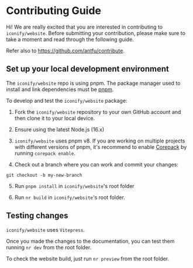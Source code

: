 # Contributing Guide

Hi! We are really excited that you are interested in contributing to `iconify/website`. Before submitting your contribution, please make sure to take a moment and read through the following guide.

Refer also to https://github.com/antfu/contribute.

## Set up your local development environment

The `iconify/website` repo is using pnpm. The package manager used to install and link dependencies must be [pnpm](https://pnpm.io/).

To develop and test the `iconify/website` package:

1. Fork the `iconify/website` repository to your own GitHub account and then clone it to your local device.

2. Ensure using the latest Node.js (16.x)

3. `iconify/website` uses pnpm v8. If you are working on multiple projects with different versions of pnpm, it's recommend to enable [Corepack](https://github.com/nodejs/corepack) by running `corepack enable`.

4. Check out a branch where you can work and commit your changes:
```shell
git checkout -b my-new-branch
```

5. Run `pnpm install` in `iconify/website`'s root folder

6. Run `nr build` in `iconify/website`'s root folder.

## Testing changes

`iconify/website` uses `Vitepress`.

Once you made the changes to the documentation, you can test them running `nr dev` from the root folder.

To check the website build, just run `nr preview` from the root folder.

